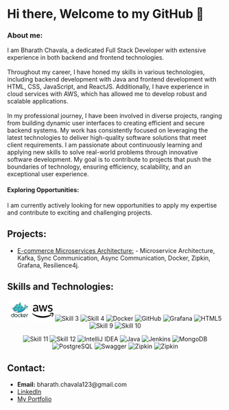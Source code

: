 <html lang="en">
  <head>
    <link rel="stylesheet" href="https://github.com/BharathChavala1/BharathChavala1/blob/main/docs/style.css" />
  </head>
  <body>
    <div>
      <h1>Hi there, Welcome to my GitHub 👋</h1>
      <h3>About me:</h3>
      <p>
        I am Bharath Chavala, a dedicated Full Stack Developer with extensive
        experience in both backend and frontend technologies.
        <br />
        <br />Throughout my career, I have honed my skills in various
        technologies, including backend development with Java and frontend
        development with HTML, CSS, JavaScript, and ReactJS. Additionally, I
        have experience in cloud services with AWS, which has allowed me to
        develop robust and scalable applications. <br /><br />In my professional
        journey, I have been involved in diverse projects, ranging from building
        dynamic user interfaces to creating efficient and secure backend
        systems. My work has consistently focused on leveraging the latest
        technologies to deliver high-quality software solutions that meet client
        requirements. I am passionate about continuously learning and applying
        new skills to solve real-world problems through innovative software
        development. My goal is to contribute to projects that push the
        boundaries of technology, ensuring efficiency, scalability, and an
        exceptional user experience.
      </p>
      <h4>Exploring Opportunities:</h4>
      <p>
        I am currently actively looking for new opportunities to apply my
        expertise and contribute to exciting and challenging projects.
      </p>
    </div>
    <div>
      <h2>Projects:</h2>
      <ul>
        <li>
          <a href="">E-commerce Microservices Architecture:</a>
          - Microservice Architecture, Kafka, Sync Communication, Async
          Communication, Docker, Zipkin, Grafana, Resilience4j.
        </li>
      </ul>
    </div>
    <div>
      <h2>Skills and Technologies:</h2>
    </div>
    <p align="center">
  <img src="./Icons/7b3f465be356e80766179d0213ee5164.jpg" alt="Skill 1" height="50" width="50"/>
  <img src="./Icons/aws-svgrepo-com.svg"alt="Skill 2" height="50" width="50"/>
  <img src="./Icons" alt="Skill 3" height="50" width="50"/>
  <img src="./Icons" alt="Skill 4" height="50" width="50"/>
  <img src="./Icons" alt="Docker" height="50" width="50"/>
  <img src="./Icons" alt="GitHub" height="50" width="50"/>
  <img src="./Icons" alt="Grafana" height="50" width="50"/>
  <img src="./Icons" alt="HTML5" height="50" width="50"/>
  <img src="./Icons" alt="Skill 9" height="50" width="50"/>
  <img src="./Icons" alt="Skill 10" height="50" width="50"/>
</p>

<p align="center">
  <img src="./Skills and Technologies/images.jpeg" alt="Skill 11" height="50" width="50"/>
  <img src="./Skills and Technologies/images.png" alt="Skill 12" height="50" width="50"/>
  <img src="./Skills and Technologies/IntelliJ_IDEA_Icon.svg.png" alt="IntelliJ IDEA" height="50" width="50"/>
  <img src="./Skills and Technologies/Java_programming_language_logo.svg" alt="Java" height="50" width="50"/>
  <img src="./Skills and Technologies/jenkins8460.jpg" alt="Jenkins" height="50" width="50"/>
  <img src="./Skills and Technologies/MongoDB-Emblem.jpg" alt="MongoDB" height="50" width="50"/>
  <img src="./Skills and Technologies/postgresql-plain-wordmark-icon-2048x2042-up54u54l.png" alt="PostgreSQL" height="50" width="50"/>
  <img src="./Skills and Technologies/swagger-icon-1024x1024-09037v1r.png" alt="Swagger" height="50" width="50"/>
  <img src="./Skills and Technologies/zipkin_vertical_grey_gb.png" alt="Zipkin" height="50" width="50"/>
 
  <img src="./Skills and Technologies/css-3-svgrepo-com.svg" alt="Zipkin" height="50" width="50"/>
</p>
    <div>
      <h2>Contact:</h2>
      <ul>
        <li>
          <span style="font-weight: bold">Email:</span>
          bharath.chavala123@gmail.com
        </li>
        <li><a href="">LinkedIn</a></li>
        <li><a href="">My Portfolio</a></li>
      </ul>
    </div>
  </body>
</html>
